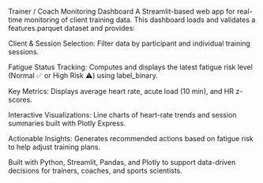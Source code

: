 Trainer / Coach Monitoring Dashboard
A Streamlit-based web app for real-time monitoring of client training data.
This dashboard loads and validates a features.parquet dataset and provides:

Client & Session Selection: Filter data by participant and individual training sessions.

Fatigue Status Tracking: Computes and displays the latest fatigue risk level (Normal ✅ or High Risk ⚠️) using label_binary.

Key Metrics: Displays average heart rate, acute load (10 min), and HR z-scores.

Interactive Visualizations: Line charts of heart-rate trends and session summaries built with Plotly Express.

Actionable Insights: Generates recommended actions based on fatigue risk to help adjust training plans.

Built with Python, Streamlit, Pandas, and Plotly to support data-driven decisions for trainers, coaches, and sports scientists.
